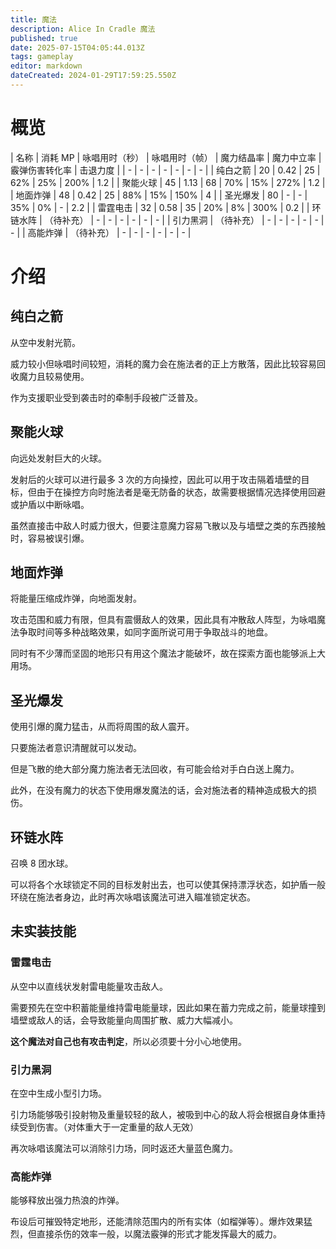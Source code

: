 ```yaml
---
title: 魔法
description: Alice In Cradle 魔法
published: true
date: 2025-07-15T04:05:44.013Z
tags: gameplay
editor: markdown
dateCreated: 2024-01-29T17:59:25.550Z
---
```


# 概览

| 名称 | 消耗 MP | 咏唱用时（秒） | 咏唱用时（帧） | 魔力结晶率 | 魔力中立率 | 霰弹伤害转化率 | 击退力度 |
| - | - | - | - | - | - | - |
| 纯白之箭 | 20 | 0.42 | 25 | 62% | 25% | 200% | 1.2 |
| 聚能火球 | 45 | 1.13 | 68 | 70% | 15% | 272% | 1.2 |
| 地面炸弹 | 48 | 0.42 | 25 | 88% | 15% | 150% | 4 |
| 圣光爆发 | 80 | - | - | 35% | 0% | - | 2.2 |
| 雷霆电击 | 32 | 0.58 | 35 | 20% | 8% | 300% | 0.2 |
| 环链水阵 | （待补充） | - | - | - | - | - | - |
| 引力黑洞 | （待补充） | - | - | - | - | - | - |
| 高能炸弹 | （待补充） | - | - | - | - | - | - |

# 介绍
## 纯白之箭

从空中发射光箭。

威力较小但咏唱时间较短，消耗的魔力会在施法者的正上方散落，因此比较容易回收魔力且较易使用。

作为支援职业受到袭击时的牵制手段被广泛普及。

## 聚能火球

向远处发射巨大的火球。

发射后的火球可以进行最多 3 次的方向操控，因此可以用于攻击隔着墙壁的目标，但由于在操控方向时施法者是毫无防备的状态，故需要根据情况选择使用回避或护盾以中断咏唱。

虽然直接击中敌人时威力很大，但要注意魔力容易飞散以及与墙壁之类的东西接触时，容易被误引爆。

## 地面炸弹

将能量压缩成炸弹，向地面发射。

攻击范围和威力有限，但具有震慑敌人的效果，因此具有冲散敌人阵型，为咏唱魔法争取时间等多种战略效果，如同字面所说可用于争取战斗的地盘。

同时有不少薄而坚固的地形只有用这个魔法才能破坏，故在探索方面也能够派上大用场。

## 圣光爆发

使用引爆的魔力猛击，从而将周围的敌人震开。

只要施法者意识清醒就可以发动。

但是飞散的绝大部分魔力施法者无法回收，有可能会给对手白白送上魔力。

此外，在没有魔力的状态下使用爆发魔法的话，会对施法者的精神造成极大的损伤。

## 环链水阵

召唤 8 团水球。

可以将各个水球锁定不同的目标发射出去，也可以使其保持漂浮状态，如护盾一般环绕在施法者身边，此时再次咏唱该魔法可进入瞄准锁定状态。

## 未实装技能

### 雷霆电击

从空中以直线状发射雷电能量攻击敌人。

需要预先在空中积蓄能量维持雷电能量球，因此如果在蓄力完成之前，能量球撞到墙壁或敌人的话，会导致能量向周围扩散、威力大幅减小。

**这个魔法对自己也有攻击判定**，所以必须要十分小心地使用。

### 引力黑洞

在空中生成小型引力场。

引力场能够吸引投射物及重量较轻的敌人，被吸到中心的敌人将会根据自身体重持续受到伤害。（对体重大于一定重量的敌人无效）

再次咏唱该魔法可以消除引力场，同时返还大量蓝色魔力。

### 高能炸弹

能够释放出强力热浪的炸弹。

布设后可摧毁特定地形，还能清除范围内的所有实体（如榴弹等）。爆炸效果猛烈，但直接杀伤的效率一般，以魔法霰弹的形式才能发挥最大的威力。